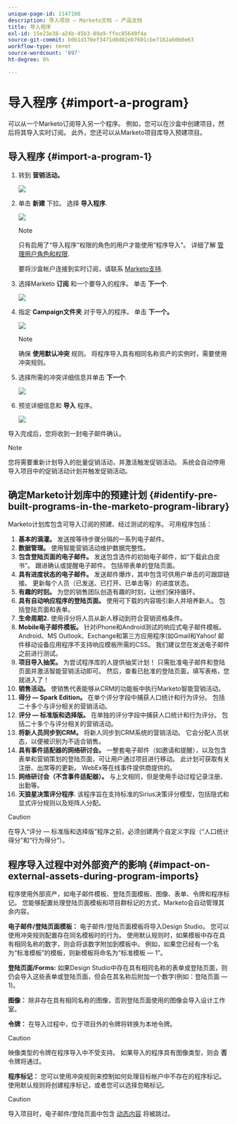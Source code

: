 ```yaml
---
unique-page-id: 1147108
description: 导入项目 — Marketo文档 — 产品文档
title: 导入程序
exl-id: 15e23e38-a24b-45b3-89a9-ffec85649f4a
source-git-commit: b0b1d176ef3471d8d02eb7601cbe7182a60b0e63
workflow-type: tm+mt
source-wordcount: '897'
ht-degree: 0%

---
```


# 导入程序 {#import-a-program}

可以从一个Marketo订阅导入另一个程序。 例如，您可以在沙盒中创建项目，然后将其导入实时订阅。 此外，您还可以从Marketo项目库导入预建项目。

## 导入程序 {#import-a-program-1}

1. 转到 **营销活动。**

   ![](assets/import-a-program-1.png)

1. 单击 **新建** 下拉。 选择 **导入程序**.

   ![](assets/import-a-program-2.png)

   >[!NOTE]
   >
   >只有启用了“导入程序”权限的角色的用户才能使用“程序导入”。 详细了解 [管理用户角色和权限](/help/marketo/product-docs/administration/users-and-roles/managing-user-roles-and-permissions.md).
   >
   >要将沙盒帐户连接到实时订阅，请联系 [Marketo支持](https://nation.marketo.com/t5/Support/ct-p/Support).

1. 选择Marketo **订阅** 和一个要导入的程序。 单击 **下一个**.

   ![](assets/import-a-program-3.png)

1. 指定 **Campaign文件夹** 对于导入的程序。 单击 **下一个。**

   ![](assets/import-a-program-4.png)

   >[!NOTE]
   >
   >确保 **使用默认冲突** 规则。 将程序导入具有相同名称资产的实例时，需要使用冲突规则。

1. 选择所需的冲突详细信息并单击 **下一个**.

   ![](assets/import-a-program-5.png)

1. 预览详细信息和 **导入** 程序。

   ![](assets/import-a-program-6.png)

导入完成后，您将收到一封电子邮件确认。

>[!NOTE]
>
>您将需要重新计划导入的批量促销活动，并激活触发促销活动。 系统会自动停用导入项目中的促销活动计划并触发促销活动。

## 确定Marketo计划库中的预建计划 {#identify-pre-built-programs-in-the-marketo-program-library}

Marketo计划库包含可导入订阅的预建、经过测试的程序。 可用程序包括：

1. **基本的滴灌。** 发送按等待步骤分隔的一系列电子邮件。
1. **数据管理。** 使用智能营销活动维护数据完整性。
1. **包含登陆页面的电子邮件。** 发送包含选件的初始电子邮件，如“下载此白皮书”。 跟进确认或提醒电子邮件。 包括带表单的登陆页面。
1. **具有进度状态的电子邮件。** 发送邮件爆炸，其中包含可供用户单击的可跟踪链接。 更新每个人员（已发送、已打开、已单击等）的进度状态。
1. **有趣的时刻。** 为您的销售团队创造有趣的时刻，让他们保持循环。
1. **具有自动响应程序的登陆页面。** 使用可下载的内容吸引新人并培养新人。 包括登陆页面和表单。
1. **生命周期2.** 使用评分将人员从新人移动到符合营销资格条件。
1. **Mobile电子邮件模板。** 针对iPhone和Android测试的响应式电子邮件模板。 Android、MS Outlook、Exchange和第三方应用程序(如Gmail和Yahoo! 邮件移动设备应用程序不支持响应模板所需的CSS。 我们建议您在发送电子邮件之前进行测试。
1. **项目导入抽奖。** 为尝试程序库的人提供抽奖计划！ 只需批准电子邮件和登陆页面并激活智能营销活动即可。 然后，查看已批准的登陆页面，填写表格，您就进入了！
1. **销售活动。** 使销售代表能够从CRM的功能板中执行Marketo智能营销活动。
1. **得分 — Spark Edition。** 在单个评分字段中捕获人口统计和行为评分。 包括二十多个与评分相关的营销活动。
1. **评分 — 标准版和选择版。** 在单独的评分字段中捕获人口统计和行为评分。 包括二十多个与评分相关的营销活动。
1. **将新人员同步到CRM。** 将新人同步到CRM系统的营销活动。 它会分配人员状态，以便被识别为不适合销售。
1. **具有事件适配器的网络研讨会。** 一整套电子邮件（如邀请和提醒），以及包含表单和营销策划的登陆页面，可让用户通过项目进行移动。 此计划可获取有关注册、出席等的更新。 WebEx等在线事件提供商提供的。
1. **网络研讨会（不含事件适配器）。** 与上文相同，但是使用手动过程记录注册、出勤等。
1. **天狼星决策评分程序**. 该程序旨在支持标准的Sirius决策评分模型，包括隐式和显式评分规则以及矩阵人分配。

>[!CAUTION]
>
>在导入“评分 — 标准版和选择版”程序之前，必须创建两个自定义字段（“人口统计得分”和“行为得分”）。

## 程序导入过程中对外部资产的影响 {#impact-on-external-assets-during-program-imports}

程序使用外部资产，如电子邮件模板、登陆页面模板、图像、表单、令牌和程序标记。 您能够配置处理登陆页面模板和项目群标记的方式，Marketo会自动管理其余内容。

**电子邮件/登陆页面模板：** 电子邮件/登陆页面模板将导入Design Studio。 您可以使用冲突规则配置存在同名模板时的行为。 使用默认规则时，如果模板中存在具有相同名称的数字，则会将该数字附加到模板中。 例如，如果您已经有一个名为“标准模板”的模板，则新模板将命名为“标准模板 — 1”。

**登陆页面/Forms:** 如果Design Studio中存在具有相同名称的表单或登陆页面，则仍会导入这些表单或登陆页面，但会在其名称后附加一个数字(例如：登陆页面 — 1)。

**图像：** 除非存在具有相同名称的图像，否则登陆页面使用的图像会导入设计工作室。

**令牌：** 在导入过程中，位于项目外的令牌将转换为本地令牌。

>[!CAUTION]
>
>映像类型的令牌在程序导入中不受支持。 如果导入的程序具有图像类型，则会 **否** 令牌将通过。

**程序标记：** 您可以使用冲突规则来控制如何处理目标帐户中不存在的程序标记。 使用默认规则将创建程序标记，或者您可以选择忽略标记。

>[!CAUTION]
>
>导入项目时，电子邮件/登陆页面中包含 [动态内容](/help/marketo/product-docs/personalization/segmentation-and-snippets/segmentation/understanding-dynamic-content.md) 将被跳过。

